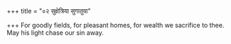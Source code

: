 +++
title = "०२ सुक्षेत्रिया सुगातुया"

+++
For goodly fields, for pleasant homes, for wealth we sacrifice to thee.  
     May his light chase our sin away.